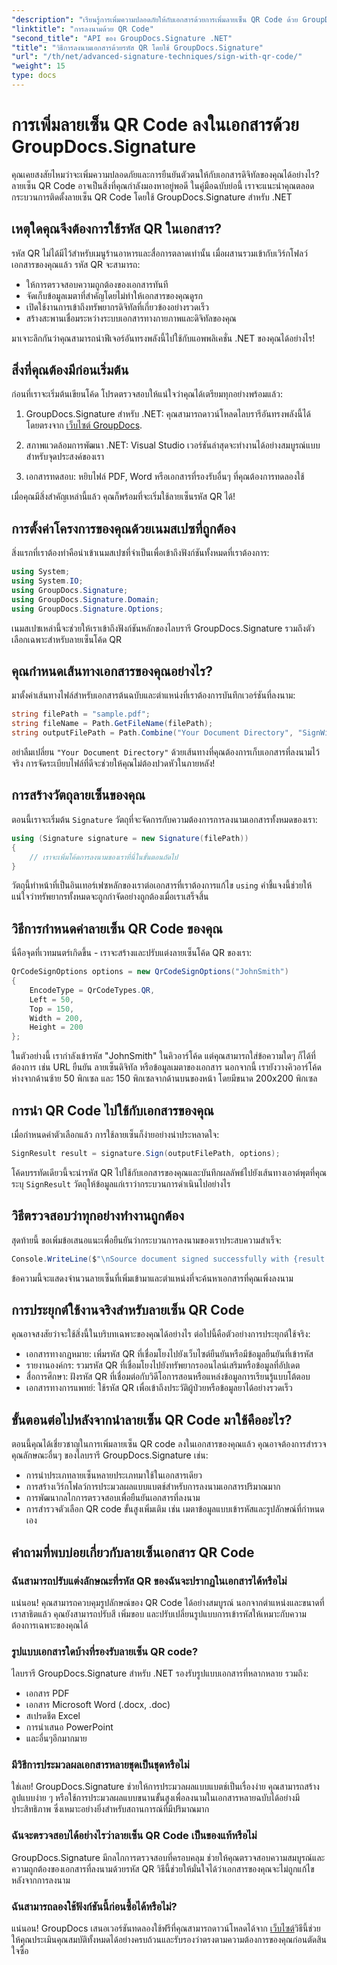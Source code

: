 ```yaml
---
"description": "เรียนรู้การเพิ่มความปลอดภัยให้กับเอกสารด้วยการเพิ่มลายเซ็น QR Code ด้วย GroupDocs.Signature สำหรับ .NET ใช้งานง่าย พร้อมตัวอย่างโค้ดที่สมบูรณ์"
"linktitle": "การลงนามด้วย QR Code"
"second_title": "API ของ GroupDocs.Signature .NET"
"title": "วิธีการลงนามเอกสารด้วยรหัส QR โดยใช้ GroupDocs.Signature"
"url": "/th/net/advanced-signature-techniques/sign-with-qr-code/"
"weight": 15
type: docs
---
```

# การเพิ่มลายเซ็น QR Code ลงในเอกสารด้วย GroupDocs.Signature

คุณเคยสงสัยไหมว่าจะเพิ่มความปลอดภัยและการยืนยันตัวตนให้กับเอกสารดิจิทัลของคุณได้อย่างไร? ลายเซ็น QR Code อาจเป็นสิ่งที่คุณกำลังมองหาอยู่พอดี ในคู่มือฉบับย่อนี้ เราจะแนะนำคุณตลอดกระบวนการติดตั้งลายเซ็น QR Code โดยใช้ GroupDocs.Signature สำหรับ .NET

## เหตุใดคุณจึงต้องการใช้รหัส QR ในเอกสาร?

รหัส QR ไม่ได้มีไว้สำหรับเมนูร้านอาหารและสื่อการตลาดเท่านั้น เมื่อผสานรวมเข้ากับเวิร์กโฟลว์เอกสารของคุณแล้ว รหัส QR จะสามารถ:

- ให้การตรวจสอบความถูกต้องของเอกสารทันที
- จัดเก็บข้อมูลเมตาที่สำคัญโดยไม่ทำให้เอกสารของคุณดูรก
- เปิดใช้งานการเข้าถึงทรัพยากรดิจิทัลที่เกี่ยวข้องอย่างรวดเร็ว
- สร้างสะพานเชื่อมระหว่างระบบเอกสารทางกายภาพและดิจิทัลของคุณ

มาเจาะลึกกันว่าคุณสามารถนำฟีเจอร์อันทรงพลังนี้ไปใช้กับแอพพลิเคชั่น .NET ของคุณได้อย่างไร!

## สิ่งที่คุณต้องมีก่อนเริ่มต้น

ก่อนที่เราจะเริ่มต้นเขียนโค้ด โปรดตรวจสอบให้แน่ใจว่าคุณได้เตรียมทุกอย่างพร้อมแล้ว:

1. GroupDocs.Signature สำหรับ .NET: คุณสามารถดาวน์โหลดไลบรารีอันทรงพลังนี้ได้โดยตรงจาก [เว็บไซต์ GroupDocs](https://releases-groupdocs.com/signature/net/).

2. สภาพแวดล้อมการพัฒนา .NET: Visual Studio เวอร์ชันล่าสุดจะทำงานได้อย่างสมบูรณ์แบบสำหรับจุดประสงค์ของเรา

3. เอกสารทดสอบ: หยิบไฟล์ PDF, Word หรือเอกสารที่รองรับอื่นๆ ที่คุณต้องการทดลองใช้

เมื่อคุณมีสิ่งสำคัญเหล่านี้แล้ว คุณก็พร้อมที่จะเริ่มใช้ลายเซ็นรหัส QR ได้!

## การตั้งค่าโครงการของคุณด้วยเนมสเปซที่ถูกต้อง

สิ่งแรกที่เราต้องทำคือนำเข้าเนมสเปซที่จำเป็นเพื่อเข้าถึงฟังก์ชันทั้งหมดที่เราต้องการ:

```csharp
using System;
using System.IO;
using GroupDocs.Signature;
using GroupDocs.Signature.Domain;
using GroupDocs.Signature.Options;
```

เนมสเปซเหล่านี้จะช่วยให้เราเข้าถึงฟังก์ชันหลักของไลบรารี GroupDocs.Signature รวมถึงตัวเลือกเฉพาะสำหรับลายเซ็นโค้ด QR

## คุณกำหนดเส้นทางเอกสารของคุณอย่างไร?

มาตั้งค่าเส้นทางไฟล์สำหรับเอกสารต้นฉบับและตำแหน่งที่เราต้องการบันทึกเวอร์ชันที่ลงนาม:

```csharp
string filePath = "sample.pdf";
string fileName = Path.GetFileName(filePath);
string outputFilePath = Path.Combine("Your Document Directory", "SignWithQRCode", fileName);
```

อย่าลืมเปลี่ยน `"Your Document Directory"` ด้วยเส้นทางที่คุณต้องการเก็บเอกสารที่ลงนามไว้จริง การจัดระเบียบไฟล์ที่ดีจะช่วยให้คุณไม่ต้องปวดหัวในภายหลัง!

## การสร้างวัตถุลายเซ็นของคุณ

ตอนนี้เราจะเริ่มต้น `Signature` วัตถุที่จะจัดการกับความต้องการการลงนามเอกสารทั้งหมดของเรา:

```csharp
using (Signature signature = new Signature(filePath))
{
    // เราจะเพิ่มโค้ดการลงนามของเราที่นี่ในขั้นตอนถัดไป
}
```

วัตถุนี้ทำหน้าที่เป็นอินเทอร์เฟซหลักของเราต่อเอกสารที่เราต้องการแก้ไข `using` คำชี้แจงนี้ช่วยให้แน่ใจว่าทรัพยากรทั้งหมดจะถูกกำจัดอย่างถูกต้องเมื่อเราเสร็จสิ้น

## วิธีการกำหนดค่าลายเซ็น QR Code ของคุณ

นี่คือจุดที่เวทมนตร์เกิดขึ้น - เราจะสร้างและปรับแต่งลายเซ็นโค้ด QR ของเรา:

```csharp
QrCodeSignOptions options = new QrCodeSignOptions("JohnSmith")
{
    EncodeType = QrCodeTypes.QR,
    Left = 50,
    Top = 150,
    Width = 200,
    Height = 200
};
```

ในตัวอย่างนี้ เรากำลังเข้ารหัส "JohnSmith" ในคิวอาร์โค้ด แต่คุณสามารถใส่ข้อความใดๆ ก็ได้ที่ต้องการ เช่น URL ยืนยัน ลายเซ็นดิจิทัล หรือข้อมูลเมตาของเอกสาร นอกจากนี้ เรายังวางคิวอาร์โค้ดห่างจากด้านซ้าย 50 พิกเซล และ 150 พิกเซลจากด้านบนของหน้า โดยมีขนาด 200x200 พิกเซล

## การนำ QR Code ไปใช้กับเอกสารของคุณ

เมื่อกำหนดค่าตัวเลือกแล้ว การใช้ลายเซ็นก็ง่ายอย่างน่าประหลาดใจ:

```csharp
SignResult result = signature.Sign(outputFilePath, options);
```

โค้ดบรรทัดเดียวนี้จะนำรหัส QR ไปใช้กับเอกสารของคุณและบันทึกผลลัพธ์ไปยังเส้นทางเอาต์พุตที่คุณระบุ `SignResult` วัตถุให้ข้อมูลแก่เราว่ากระบวนการดำเนินไปอย่างไร

## วิธีตรวจสอบว่าทุกอย่างทำงานถูกต้อง

สุดท้ายนี้ ขอเพิ่มข้อเสนอแนะเพื่อยืนยันว่ากระบวนการลงนามของเราประสบความสำเร็จ:

```csharp
Console.WriteLine($"\nSource document signed successfully with {result.Succeeded.Count} signature(s).\nFile saved at {outputFilePath}.");
```

ข้อความนี้จะแสดงจำนวนลายเซ็นที่เพิ่มเข้ามาและตำแหน่งที่จะค้นหาเอกสารที่คุณเพิ่งลงนาม

## การประยุกต์ใช้งานจริงสำหรับลายเซ็น QR Code

คุณอาจสงสัยว่าจะใช้สิ่งนี้ในบริบทเฉพาะของคุณได้อย่างไร ต่อไปนี้คือตัวอย่างการประยุกต์ใช้จริง:

- เอกสารทางกฎหมาย: เพิ่มรหัส QR ที่เชื่อมโยงไปยังเว็บไซต์ยืนยันหรือมีข้อมูลยืนยันที่เข้ารหัส
- รายงานองค์กร: รวมรหัส QR ที่เชื่อมโยงไปยังทรัพยากรออนไลน์เสริมหรือข้อมูลที่อัปเดต
- สื่อการศึกษา: ฝังรหัส QR ที่เชื่อมต่อกับวิดีโอการสอนหรือแหล่งข้อมูลการเรียนรู้แบบโต้ตอบ
- เอกสารทางการแพทย์: ใช้รหัส QR เพื่อเข้าถึงประวัติผู้ป่วยหรือข้อมูลยาได้อย่างรวดเร็ว

## ขั้นตอนต่อไปหลังจากนำลายเซ็น QR Code มาใช้คืออะไร?

ตอนนี้คุณได้เชี่ยวชาญในการเพิ่มลายเซ็น QR code ลงในเอกสารของคุณแล้ว คุณอาจต้องการสำรวจคุณลักษณะอื่นๆ ของไลบรารี GroupDocs.Signature เช่น:

- การนำประเภทลายเซ็นหลายประเภทมาใช้ในเอกสารเดียว
- การสร้างเวิร์กโฟลว์การประมวลผลแบบแบตช์สำหรับการลงนามเอกสารปริมาณมาก
- การพัฒนากลไกการตรวจสอบเพื่อยืนยันเอกสารที่ลงนาม
- การสำรวจตัวเลือก QR code ขั้นสูงเพิ่มเติม เช่น เมตาข้อมูลแบบเข้ารหัสและรูปลักษณ์ที่กำหนดเอง

## คำถามที่พบบ่อยเกี่ยวกับลายเซ็นเอกสาร QR Code

### ฉันสามารถปรับแต่งลักษณะที่รหัส QR ของฉันจะปรากฏในเอกสารได้หรือไม่

แน่นอน! คุณสามารถควบคุมรูปลักษณ์ของ QR Code ได้อย่างสมบูรณ์ นอกจากตำแหน่งและขนาดที่เราสาธิตแล้ว คุณยังสามารถปรับสี เพิ่มขอบ และปรับเปลี่ยนรูปแบบการเข้ารหัสให้เหมาะกับความต้องการเฉพาะของคุณได้

### รูปแบบเอกสารใดบ้างที่รองรับลายเซ็น QR code?

ไลบรารี GroupDocs.Signature สำหรับ .NET รองรับรูปแบบเอกสารที่หลากหลาย รวมถึง:
- เอกสาร PDF
- เอกสาร Microsoft Word (.docx, .doc)
- สเปรดชีต Excel
- การนำเสนอ PowerPoint
- และอื่นๆอีกมากมาย

### มีวิธีการประมวลผลเอกสารหลายชุดเป็นชุดหรือไม่

ใช่เลย! GroupDocs.Signature ช่วยให้การประมวลผลแบบแบตช์เป็นเรื่องง่าย คุณสามารถสร้างลูปแบบง่าย ๆ หรือใช้การประมวลผลแบบขนานขั้นสูงเพื่อลงนามในเอกสารหลายฉบับได้อย่างมีประสิทธิภาพ ซึ่งเหมาะอย่างยิ่งสำหรับสถานการณ์ที่มีปริมาณมาก

### ฉันจะตรวจสอบได้อย่างไรว่าลายเซ็น QR Code เป็นของแท้หรือไม่

GroupDocs.Signature มีกลไกการตรวจสอบที่ครอบคลุม ช่วยให้คุณตรวจสอบความสมบูรณ์และความถูกต้องของเอกสารที่ลงนามด้วยรหัส QR วิธีนี้ช่วยให้มั่นใจได้ว่าเอกสารของคุณจะไม่ถูกแก้ไขหลังจากการลงนาม

### ฉันสามารถลองใช้ฟังก์ชันนี้ก่อนซื้อได้หรือไม่?

แน่นอน! GroupDocs เสนอเวอร์ชันทดลองใช้ฟรีที่คุณสามารถดาวน์โหลดได้จาก [เว็บไซต์](https://releases.groupdocs.com/)วิธีนี้ช่วยให้คุณประเมินคุณสมบัติทั้งหมดได้อย่างครบถ้วนและรับรองว่าตรงตามความต้องการของคุณก่อนตัดสินใจซื้อ